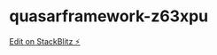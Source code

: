 # quasarframework-z63xpu

[Edit on StackBlitz ⚡️](https://stackblitz.com/edit/quasarframework-z63xpu)
